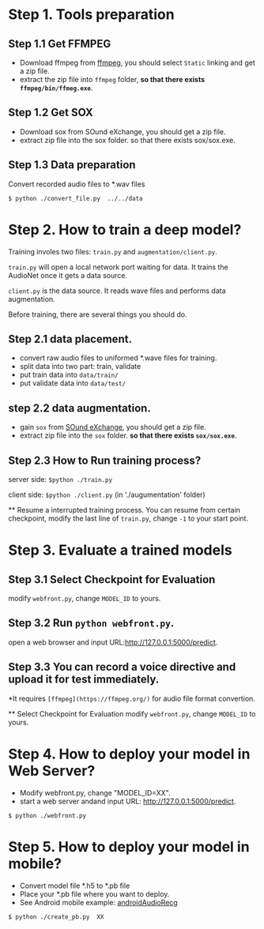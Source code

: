 # Step 1. Tools preparation
## Step 1.1 Get FFMPEG
* Download ffmpeg from [ffmpeg](http://ffmpeg.zeranoe.com/builds/), you should select `Static` linking and get a zip file.
* extract the zip file into `ffmpeg` folder, __so that there exists `ffmpeg/bin/ffmeg.exe`__.

## Step 1.2 Get SOX
* Download sox from SOund eXchange, you should get a zip file.
* extract zip file into the sox folder. so that there exists sox/sox.exe.

## Step 1.3 Data preparation
Convert recorded audio files to *.wav files

`$ python ./convert_file.py  ../../data`

# Step 2. How to train a deep model?
Training involes two files: `train.py` and `augmentation/client.py`.

`train.py` will open a local network port waiting for data. 
It trains the AudioNet once it gets a data source.

`client.py` is the data source. It reads wave files and performs data augmentation.

Before training, there are several things you should do.

## Step 2.1 data placement.
* convert raw audio files to uniformed *.wave files for training. 
* split data into two part: train, validate
* put train data into `data/train/`
* put validate data into `data/test/`

## step 2.2 data augmentation.
* gain `sox` from [SOund eXchange](https://sourceforge.net/projects/sox/files/sox/14.4.2/), you should get a zip file.
* extract zip file into the `sox` folder. __so that there exists `sox/sox.exe`__.

## Step 2.3 How to Run training process?
server side: `$python ./train.py`

client side: `$python ./client.py` (in './augumentation' folder)

** Resume a interrupted training process.
You can resume from certain checkpoint, modify the last line of `train.py`, change `-1` to your start point.

# Step 3. Evaluate a trained models
## Step 3.1 Select Checkpoint for Evaluation
modify `webfront.py`, change `MODEL_ID` to yours.

## Step 3.2 Run `python webfront.py`. 
open a web browser and input URL:http://127.0.0.1:5000/predict. 

## Step 3.3 You can record a voice directive and upload it for test immediately. 

*It requires `[ffmpeg](https://ffmpeg.org/)` for audio file format convertion.

** Select Checkpoint for Evaluation
modify `webfront.py`, change `MODEL_ID` to yours.

# Step 4. How to deploy your model in Web Server?   
*  Modify webfront.py, change "MODEL_ID=XX".
*  start a web server andand input URL: http://127.0.0.1:5000/predict. 

`$ python ./webfront.py`

# Step 5. How to deploy your model in mobile? 
*  Convert model file *.h5 to *.pb file 
*  Place your *.pb file where you want to deploy.
*  See Android mobile example: [androidAudioRecg](http://gitlab.icenter.tsinghua.edu.cn/saturnlab/audioNet)

`$ python ./create_pb.py  XX`

